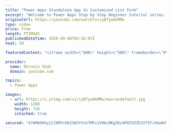 ```yaml
---
title: "Power Apps Standalone App Vs Customized List Form"
excerpt: "Welcome to Power Apps Step by Step Beginner tutorial series. My self Dhruvin Shah you are watching the fifth part of the Power Apps Beginner Series. During this chapter, we will talk about what is the difference between the Standalone Canvas app and Customized List Form App in detail.  In Power Apps,"
originalUrl: https://youtube.com/watch?v=iyBTyaAkMMw
type: video
price: Free
length: PT3M44S
publishedDateTime: 2020-09-08T05:56:07Z
heat: 50

featuredContent: "<iframe width=\"800\" height=\"500\" frameborder=\"0\" src=\"https://www.youtube.com/embed/iyBTyaAkMMw\" allow=\"accelerometer; autoplay; encrypted-media; gyroscope; picture-in-picture\" allowfullscreen></iframe>"

provider:
  name: Dhruvin Shah
  domain: youtube.com

topics:
  - Power Apps

images:
  - url: https://i.ytimg.com/vi/iyBTyaAkMMw/maxresdefault.jpg
    width: 1280
    height: 720
    isCached: true

secured: "47AMbD6kyjCIKMYcKb2tWJYVxS7MFvjVHkLMKgZKz4P07UZZE32f2F/XGw8dTKM1UpNIKnAIEaodPeyiVvmmwNZL5BVlRwxRAmSdJqB7P5BLT6FPGE5Rro6aAP0lLorDxU0opMibvBb9OpTqWfjvWq4e8YRQ5AjBuXY91BWILjvr9a1LPt6ICjoU3Qu2XpAG9HRqHLBz4ultZ4wAeUuJQWURr1w1Q6p8tPuOPcjhR3ll0u1Z1M86jOGbMD5+43bgtpDWRZvcqSvyHJxV3yDLeSfM3ipGqRD+8mgvszZ/5k9PU4XnWGSXI1pfvOKV0fC6sDiKSt9LPVsENVnVsFouNLS1N6cUNSrSV1VHl6GvkZWuADOPZPjvCinPkLg/TyvX88fvad9SxB2c7pOFmAqQJw==;uY0wU5rsBRgtpp+tMkwobw=="
---
```


